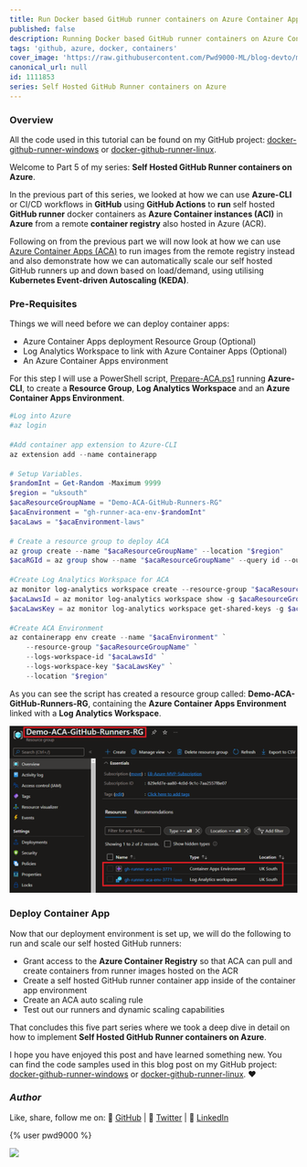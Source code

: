 ```yaml
---
title: Run Docker based GitHub runner containers on Azure Container Apps (ACA)
published: false
description: Running Docker based GitHub runner containers on Azure Container Apps (ACA)
tags: 'github, azure, docker, containers'
cover_image: 'https://raw.githubusercontent.com/Pwd9000-ML/blog-devto/main/posts/2022-GitHub-Docker-Runner-Azure-Part5/assets/main.png'
canonical_url: null
id: 1111853
series: Self Hosted GitHub Runner containers on Azure
---
```


### Overview

All the code used in this tutorial can be found on my GitHub project: [docker-github-runner-windows](https://github.com/Pwd9000-ML/docker-github-runner-windows) or [docker-github-runner-linux](https://github.com/Pwd9000-ML/docker-github-runner-linux).

Welcome to Part 5 of my series: **Self Hosted GitHub Runner containers on Azure**.

In the previous part of this series, we looked at how we can use **Azure-CLI** or CI/CD workflows in **GitHub** using **GitHub Actions** to **run** self hosted **GitHub runner** docker containers as **Azure Container instances (ACI)** in **Azure** from a remote **container registry** also hosted in Azure (ACR).

Following on from the previous part we will now look at how we can use [Azure Container Apps (ACA)](https://docs.microsoft.com/en-gb/azure/container-apps/overview) to run images from the remote registry instead and also demonstrate how we can automatically scale our self hosted GitHub runners up and down based on load/demand, using utilising **Kubernetes Event-driven Autoscaling (KEDA)**.

### Pre-Requisites

Things we will need before we can deploy container apps:

- Azure Container Apps deployment Resource Group (Optional)
- Log Analytics Workspace to link with Azure Container Apps (Optional)
- An Azure Container Apps environment

For this step I will use a PowerShell script, [Prepare-ACA.ps1](https://github.com/Pwd9000-ML/docker-github-runner-linux/blob/master/Azure-Pre-Reqs/Prepare-ACA.ps1) running **Azure-CLI**, to create a **Resource Group**, **Log Analytics Workspace** and an **Azure Container Apps Environment**.

```powershell
#Log into Azure
#az login

#Add container app extension to Azure-CLI
az extension add --name containerapp

# Setup Variables.
$randomInt = Get-Random -Maximum 9999
$region = "uksouth"
$acaResourceGroupName = "Demo-ACA-GitHub-Runners-RG"
$acaEnvironment = "gh-runner-aca-env-$randomInt"
$acaLaws = "$acaEnvironment-laws"

# Create a resource group to deploy ACA
az group create --name "$acaResourceGroupName" --location "$region"
$acaRGId = az group show --name "$acaResourceGroupName" --query id --output tsv

#Create Log Analytics Workspace for ACA
az monitor log-analytics workspace create --resource-group "$acaResourceGroupName" --workspace-name "$acaLaws"
$acaLawsId = az monitor log-analytics workspace show -g $acaResourceGroupName -n $acaLaws --query customerId --output tsv
$acaLawsKey = az monitor log-analytics workspace get-shared-keys -g $acaResourceGroupName -n $acaLaws --query primarySharedKey --output tsv

#Create ACA Environment
az containerapp env create --name "$acaEnvironment" `
    --resource-group "$acaResourceGroupName" `
    --logs-workspace-id "$acaLawsId" `
    --logs-workspace-key "$acaLawsKey" `
    --location "$region"
```

As you can see the script has created a resource group called: **Demo-ACA-GitHub-Runners-RG**, containing the **Azure Container Apps Environment** linked with a **Log Analytics Workspace**.

![image.png](https://raw.githubusercontent.com/Pwd9000-ML/blog-devto/main/posts/2022-GitHub-Docker-Runner-Azure-Part5/assets/rg.png)

### Deploy Container App

Now that our deployment environment is set up, we will do the following to run and scale our self hosted GitHub runners:

- Grant access to the **Azure Container Registry** so that ACA can pull and create containers from runner images hosted on the ACR
- Create a self hosted GitHub runner container app inside of the container app environment
- Create an ACA auto scaling rule
- Test out our runners and dynamic scaling capabilities

That concludes this five part series where we took a deep dive in detail on how to implement **Self Hosted GitHub Runner containers on Azure**.

I hope you have enjoyed this post and have learned something new. You can find the code samples used in this blog post on my GitHub project: [docker-github-runner-windows](https://github.com/Pwd9000-ML/docker-github-runner-windows) or [docker-github-runner-linux](https://github.com/Pwd9000-ML/docker-github-runner-linux). :heart:

### _Author_

Like, share, follow me on: :octopus: [GitHub](https://github.com/Pwd9000-ML) | :penguin: [Twitter](https://twitter.com/pwd9000) | :space_invader: [LinkedIn](https://www.linkedin.com/in/marcel-l-61b0a96b/)

{% user pwd9000 %}

<a href="https://www.buymeacoffee.com/pwd9000"><img src="https://img.buymeacoffee.com/button-api/?text=Buy me a coffee&emoji=&slug=pwd9000&button_colour=FFDD00&font_colour=000000&font_family=Cookie&outline_colour=000000&coffee_colour=ffffff"></a>
